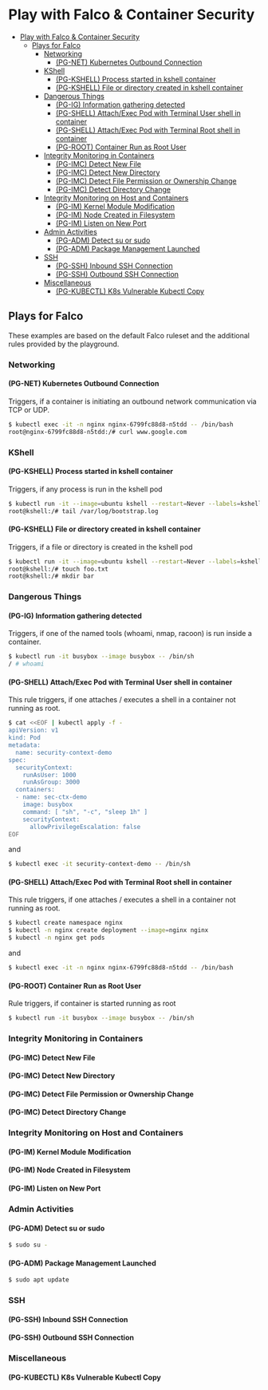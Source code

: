 # Play with Falco & Container Security

- [Play with Falco & Container Security](#play-with-falco--container-security)
  - [Plays for Falco](#plays-for-falco)
    - [Networking](#networking)
      - [(PG-NET) Kubernetes Outbound Connection](#pg-net-kubernetes-outbound-connection)
    - [KShell](#kshell)
      - [(PG-KSHELL) Process started in kshell container](#pg-kshell-process-started-in-kshell-container)
      - [(PG-KSHELL) File or directory created in kshell container](#pg-kshell-file-or-directory-created-in-kshell-container)
    - [Dangerous Things](#dangerous-things)
      - [(PG-IG) Information gathering detected](#pg-ig-information-gathering-detected)
      - [(PG-SHELL) Attach/Exec Pod with Terminal User shell in container](#pg-shell-attachexec-pod-with-terminal-user-shell-in-container)
      - [(PG-SHELL) Attach/Exec Pod with Terminal Root shell in container](#pg-shell-attachexec-pod-with-terminal-root-shell-in-container)
      - [(PG-ROOT) Container Run as Root User](#pg-root-container-run-as-root-user)
    - [Integrity Monitoring in Containers](#integrity-monitoring-in-containers)
      - [(PG-IMC) Detect New File](#pg-imc-detect-new-file)
      - [(PG-IMC) Detect New Directory](#pg-imc-detect-new-directory)
      - [(PG-IMC) Detect File Permission or Ownership Change](#pg-imc-detect-file-permission-or-ownership-change)
      - [(PG-IMC) Detect Directory Change](#pg-imc-detect-directory-change)
    - [Integrity Monitoring on Host and Containers](#integrity-monitoring-on-host-and-containers)
      - [(PG-IM) Kernel Module Modification](#pg-im-kernel-module-modification)
      - [(PG-IM) Node Created in Filesystem](#pg-im-node-created-in-filesystem)
      - [(PG-IM) Listen on New Port](#pg-im-listen-on-new-port)
    - [Admin Activities](#admin-activities)
      - [(PG-ADM) Detect su or sudo](#pg-adm-detect-su-or-sudo)
      - [(PG-ADM) Package Management Launched](#pg-adm-package-management-launched)
    - [SSH](#ssh)
      - [(PG-SSH) Inbound SSH Connection](#pg-ssh-inbound-ssh-connection)
      - [(PG-SSH) Outbound SSH Connection](#pg-ssh-outbound-ssh-connection)
    - [Miscellaneous](#miscellaneous)
      - [(PG-KUBECTL) K8s Vulnerable Kubectl Copy](#pg-kubectl-k8s-vulnerable-kubectl-copy)

## Plays for Falco

These examples are based on the default Falco ruleset and the additional rules provided by the playground.

### Networking

#### (PG-NET) Kubernetes Outbound Connection

Triggers, if a container is initiating an outbound network communication via TCP or UDP.

```sh
$ kubectl exec -it -n nginx nginx-6799fc88d8-n5tdd -- /bin/bash
root@nginx-6799fc88d8-n5tdd:/# curl www.google.com
```

### KShell

#### (PG-KSHELL) Process started in kshell container

Triggers, if any process is run in the kshell pod

```sh
$ kubectl run -it --image=ubuntu kshell --restart=Never --labels=kshell=true --rm -- /bin/bash
root@kshell:/# tail /var/log/bootstrap.log 
```

#### (PG-KSHELL) File or directory created in kshell container

Triggers, if a file or directory is created in the kshell pod

```sh
$ kubectl run -it --image=ubuntu kshell --restart=Never --labels=kshell=true --rm -- /bin/bash
root@kshell:/# touch foo.txt
root@kshell:/# mkdir bar
```

### Dangerous Things

#### (PG-IG) Information gathering detected

Triggers, if one of the named tools (whoami, nmap, racoon) is run inside a container.

```sh
$ kubectl run -it busybox --image busybox -- /bin/sh
/ # whoami
```

#### (PG-SHELL) Attach/Exec Pod with Terminal User shell in container

This rule triggers, if one attaches / executes a shell in a container not running as root.

```sh
$ cat <<EOF | kubectl apply -f - 
apiVersion: v1
kind: Pod
metadata:
  name: security-context-demo
spec:
  securityContext:
    runAsUser: 1000
    runAsGroup: 3000
  containers:
  - name: sec-ctx-demo
    image: busybox
    command: [ "sh", "-c", "sleep 1h" ]
    securityContext:
      allowPrivilegeEscalation: false
EOF
```

and

```sh
$ kubectl exec -it security-context-demo -- /bin/sh
```

#### (PG-SHELL) Attach/Exec Pod with Terminal Root shell in container

This rule triggers, if one attaches / executes a shell in a container not running as root.

```sh
$ kubectl create namespace nginx
$ kubectl -n nginx create deployment --image=nginx nginx
$ kubectl -n nginx get pods
```

and

```sh
$ kubectl exec -it -n nginx nginx-6799fc88d8-n5tdd -- /bin/bash
```

#### (PG-ROOT) Container Run as Root User

Rule triggers, if container is started running as root

```sh
$ kubectl run -it busybox --image busybox -- /bin/sh
```

### Integrity Monitoring in Containers

#### (PG-IMC) Detect New File

#### (PG-IMC) Detect New Directory

#### (PG-IMC) Detect File Permission or Ownership Change

#### (PG-IMC) Detect Directory Change

### Integrity Monitoring on Host and Containers

#### (PG-IM) Kernel Module Modification
#### (PG-IM) Node Created in Filesystem

#### (PG-IM) Listen on New Port

### Admin Activities

#### (PG-ADM) Detect su or sudo

```sh
$ sudo su -
```

#### (PG-ADM) Package Management Launched

```sh
$ sudo apt update
```

### SSH

#### (PG-SSH) Inbound SSH Connection

#### (PG-SSH) Outbound SSH Connection

### Miscellaneous

#### (PG-KUBECTL) K8s Vulnerable Kubectl Copy
